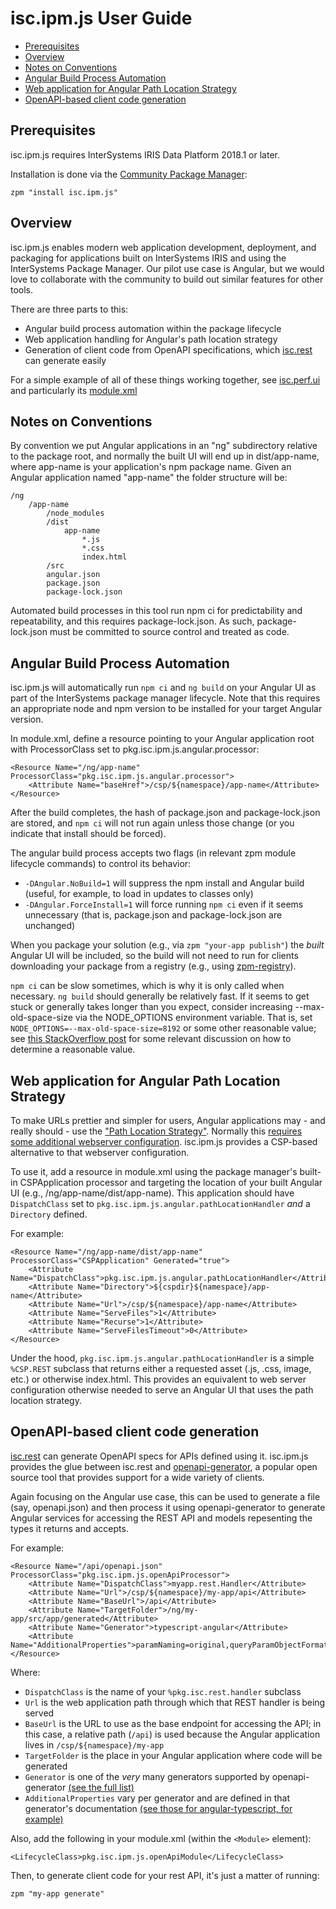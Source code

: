 # isc.ipm.js User Guide <!-- omit in toc -->

- [Prerequisites](#prerequisites)
- [Overview](#overview)
- [Notes on Conventions](#notes-on-conventions)
- [Angular Build Process Automation](#angular-build-process-automation)
- [Web application for Angular Path Location Strategy](#web-application-for-angular-path-location-strategy)
- [OpenAPI-based client code generation](#openapi-based-client-code-generation)

## Prerequisites

isc.ipm.js requires InterSystems IRIS Data Platform 2018.1 or later.

Installation is done via the [Community Package Manager](https://github.com/intersystems-community/zpm):

    zpm "install isc.ipm.js"

## Overview

isc.ipm.js enables modern web application development, deployment, and packaging for applications built on InterSystems IRIS and using the InterSystems Package Manager. Our pilot use case is Angular, but we would love to collaborate with the community to build out similar features for other tools.

There are three parts to this:
* Angular build process automation within the package lifecycle
* Web application handling for Angular's path location strategy
* Generation of client code from OpenAPI specifications, which [isc.rest](https://github.com/intersystems/isc-rest) can generate easily

For a simple example of all of these things working together, see [isc.perf.ui](https://github.com/intersystems/isc-perf-ui) and particularly its [module.xml](https://github.com/intersystems/isc-perf-ui/blob/main/module.xml)

## Notes on Conventions

By convention we put Angular applications in an "ng" subdirectory relative to the package root, and normally the built UI will end up in dist/app-name, where app-name is your application's npm package name. Given an Angular application named "app-name" the folder structure will be:

```
/ng
    /app-name
        /node_modules
        /dist
            app-name
                *.js
                *.css
                index.html
        /src
        angular.json
        package.json
        package-lock.json
```

Automated build processes in this tool run npm ci for predictability and repeatability, and this requires package-lock.json. As such, package-lock.json must be committed to source control and treated as code. 

## Angular Build Process Automation

isc.ipm.js will automatically run `npm ci` and `ng build` on your Angular UI as part of the InterSystems package manager lifecycle. Note that this requires an appropriate node and npm version to be installed for your target Angular version.

In module.xml, define a resource pointing to your Angular application root with ProcessorClass set to pkg.isc.ipm.js.angular.processor:
```
<Resource Name="/ng/app-name" ProcessorClass="pkg.isc.ipm.js.angular.processor">
    <Attribute Name="baseHref">/csp/${namespace}/app-name</Attribute>
</Resource>
```

After the build completes, the hash of package.json and package-lock.json are stored, and `npm ci` will not run again unless those change (or you indicate that install should be forced).

The angular build process accepts two flags (in relevant zpm module lifecycle commands) to control its behavior:
* `-DAngular.NoBuild=1` will suppress the npm install and Angular build (useful, for example, to load in updates to classes only)
* `-DAngular.ForceInstall=1` will force running `npm ci` even if it seems unnecessary (that is, package.json and package-lock.json are unchanged)

When you package your solution (e.g., via `zpm "your-app publish"`) the *built* Angular UI will be included, so the build will not need to run for clients downloading your package from a registry (e.g., using [zpm-registry](https://openexchange.intersystems.com/package/zpm-registry)).

`npm ci` can be slow sometimes, which is why it is only called when necessary. `ng build` should generally be relatively fast. If it seems to get stuck or generally takes longer than you expect, consider increasing --max-old-space-size via the NODE_OPTIONS environment variable. That is, set `NODE_OPTIONS=--max-old-space-size=8192` or some other reasonable value; see [this StackOverflow post](https://stackoverflow.com/questions/48387040/how-do-i-determine-the-correct-max-old-space-size-for-node-js) for some relevant discussion on how to determine a reasonable value.

## Web application for Angular Path Location Strategy

To make URLs prettier and simpler for users, Angular applications may - and really should - use the ["Path Location Strategy"](https://angular.io/api/common/PathLocationStrategy). Normally this [requires some additional webserver configuration](https://www.learninjava.com/angular-router-config-apache-nginx-tomcat/). isc.ipm.js provides a CSP-based alternative to that webserver configuration.

To use it, add a resource in module.xml using the package manager's built-in CSPApplication processor and targeting the location of your built Angular UI (e.g., /ng/app-name/dist/app-name). This application should have `DispatchClass` set to `pkg.isc.ipm.js.angular.pathLocationHandler` *and* a `Directory` defined.

For example:
```
<Resource Name="/ng/app-name/dist/app-name" ProcessorClass="CSPApplication" Generated="true">
    <Attribute Name="DispatchClass">pkg.isc.ipm.js.angular.pathLocationHandler</Attribute>
    <Attribute Name="Directory">${cspdir}${namespace}/app-name</Attribute>
    <Attribute Name="Url">/csp/${namespace}/app-name</Attribute>
    <Attribute Name="ServeFiles">1</Attribute>
    <Attribute Name="Recurse">1</Attribute>
    <Attribute Name="ServeFilesTimeout">0</Attribute>
</Resource>
```

Under the hood, `pkg.isc.ipm.js.angular.pathLocationHandler` is a simple `%CSP.REST` subclass that returns either a requested asset (.js, .css, image, etc.) or otherwise index.html. This provides an equivalent to web server configuration otherwise needed to serve an Angular UI that uses the path location strategy.

## OpenAPI-based client code generation

[isc.rest](https://github.com/intersystems/isc-rest) can generate OpenAPI specs for APIs defined using it. isc.ipm.js provides the glue between isc.rest and [openapi-generator](https://openapi-generator.tech/), a popular open source tool that provides support for a wide variety of clients.

Again focusing on the Angular use case, this can be used to generate a file (say, openapi.json) and then process it using openapi-generator to generate Angular services for accessing the REST API and models repesenting the types it returns and accepts.

For example:
```
<Resource Name="/api/openapi.json" ProcessorClass="pkg.isc.ipm.js.openApiProcessor">
    <Attribute Name="DispatchClass">myapp.rest.Handler</Attribute>
    <Attribute Name="Url">/csp/${namespace}/my-app/api</Attribute>
    <Attribute Name="BaseUrl">/api</Attribute>
    <Attribute Name="TargetFolder">/ng/my-app/src/app/generated</Attribute>
    <Attribute Name="Generator">typescript-angular</Attribute>
    <Attribute Name="AdditionalProperties">paramNaming=original,queryParamObjectFormat=key,useSingleRequestParameter=true,ngVersion=13.3.4</Attribute>
</Resource>
```

Where:
* `DispatchClass` is the name of your `%pkg.isc.rest.handler` subclass
* `Url` is the web application path through which that REST handler is being served
* `BaseUrl` is the URL to use as the base endpoint for accessing the API; in this case, a relative path (`/api`) is used because the Angular application lives in `/csp/${namespace}/my-app`
* `TargetFolder` is the place in your Angular application where code will be generated
* `Generator` is one of the *very* many generators supported by openapi-generator [(see the full list)](https://openapi-generator.tech/docs/generators)
* `AdditionalProperties` vary per generator and are defined in that generator's documentation [(see those for angular-typescript, for example)](https://openapi-generator.tech/docs/generators/typescript-angular)

Also, add the following in your module.xml (within the `<Module>` element):
```
<LifecycleClass>pkg.isc.ipm.js.openApiModule</LifecycleClass>
```

Then, to generate client code for your rest API, it's just a matter of running:
```
zpm "my-app generate"
```
